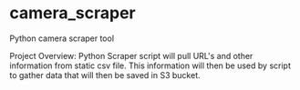 # camera_scraper
Python camera scraper tool

Project Overview:  Python Scraper script will pull URL's and other information from static csv file.   This information will then be used by script to gather data that will then be saved in S3 bucket. 